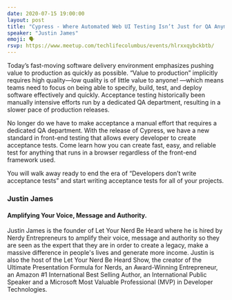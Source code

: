 ```yaml
---
date: 2020-07-15 19:00:00
layout: post
title: "Cypress - Where Automated Web UI Testing Isn’t Just for QA Anymore"
speaker: "Justin James"
emoji: 🗣
rsvp: https://www.meetup.com/techlifecolumbus/events/hlrxxqybckbtb/
---
```


Today’s fast-moving software delivery environment emphasizes pushing value to production as quickly as possible. “Value to production” implicitly requires high quality—low quality is of little value to anyone! —which means teams need to focus on being able to specify, build, test, and deploy software effectively and quickly. Acceptance testing historically been manually intensive efforts run by a dedicated QA department, resulting in a slower pace of production releases.

No longer do we have to make acceptance a manual effort that requires a dedicated QA department. With the release of Cypress, we have a new standard in front-end testing that allows every developer to create acceptance tests. Come learn how you can create fast, easy, and reliable test for anything that runs in a browser regardless of the front-end framework used.

You will walk away ready to end the era of “Developers don’t write acceptance tests” and start writing acceptance tests for all of your projects.

### Justin James

#### Amplifying Your Voice, Message and Authority.

Justin James is the founder of Let Your Nerd Be Heard where he is hired by Nerdy Entrepreneurs to amplify their voice, message and authority so they are seen as the expert that they are in order to create a legacy, make a massive difference in people's lives and generate more income. Justin is also the host of the Let Your Nerd Be Heard Show, the creator of the Ultimate Presentation Formula for Nerds, an Award-Winning Entrepreneur, an Amazon #1 International Best Selling Author, an International Public Speaker and a Microsoft Most Valuable Professional (MVP) in Developer Technologies.
